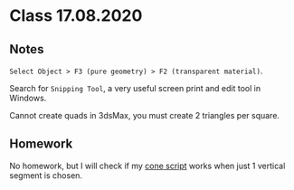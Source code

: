 # Class 17.08.2020

## Notes

`Select Object > F3 (pure geometry) > F2 (transparent material)`.

Search for `Snipping Tool`, a very useful screen print and edit tool in Windows.<br />

Cannot create quads in 3dsMax, you must create 2 triangles per square.<br />

## Homework

No homework, but I will check if my [cone script](https://github.com/the-other-mariana/3dsmax-plugins/blob/master/12082020/my-cone-mariana.ms) works when just 1 vertical segment is chosen.<br />